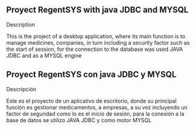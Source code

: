 ## Proyect RegentSYS with java JDBC and MYSQL

Description

This is the project of a desktop application, where its main function is to manage medicines, companies, in turn including a security factor such as the start of session, for the connection to the database was used JAVA JDBC and as a MYSQL engine



## Proyect RegentSYS con java JDBC y MYSQL

Descripción

Este es el proyecto de un aplicativo de escritorio, donde su principal función es gestionar medicamentos, a empresas, a su vez incluyendo un factor de seguridad como lo es el inicio de sesión, para la conexión a la base de datos se utilizo JAVA JDBC y como motor MYSQL
